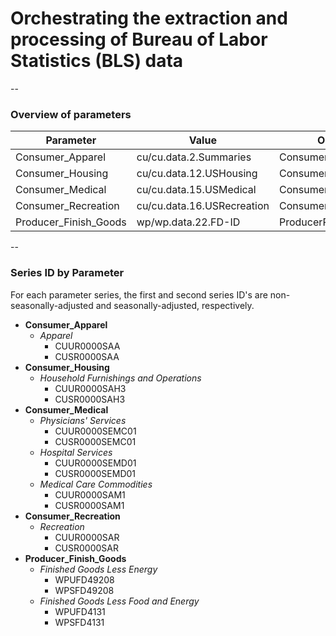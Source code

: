 # Orchestrating the extraction and processing of Bureau of Labor Statistics (BLS) data
--
### Overview of parameters
| Parameter    | Value | Output File Name |
| -------- | ------- | ------- |
| Consumer_Apparel | cu/cu.data.2.Summaries     | ConsumerPriceApparelData.xls |
| Consumer_Housing    | cu/cu.data.12.USHousing    | ConsumerPriceHousingData.xls |
| Consumer_Medical    | cu/cu.data.15.USMedical    | ConsumerPriceMedicalData.xls |
| Consumer_Recreation    | cu/cu.data.16.USRecreation    | ConsumerPriceRecreationData.xls |
| Producer_Finish_Goods    | wp/wp.data.22.FD-ID    | ProducerPriceData.xls |

--
### Series ID by Parameter
For each parameter series, the first and second series ID's are non-seasonally-adjusted and seasonally-adjusted, respectively.
- **Consumer_Apparel**
    - *Apparel*
        - CUUR0000SAA
        - CUSR0000SAA
- **Consumer_Housing**
    - *Household Furnishings and Operations*
        - CUUR0000SAH3
        - CUSR0000SAH3
- **Consumer_Medical**
    - *Physicians' Services*
        - CUUR0000SEMC01
        - CUSR0000SEMC01
    - *Hospital Services*
        - CUUR0000SEMD01
        - CUSR0000SEMD01
    - *Medical Care Commodities*
        - CUUR0000SAM1
        - CUSR0000SAM1
- **Consumer_Recreation**
    - *Recreation*
        - CUUR0000SAR
        - CUSR0000SAR
- **Producer_Finish_Goods**
    - *Finished Goods Less Energy*
        - WPUFD49208
        - WPSFD49208
    - *Finished Goods Less Food and Energy*
        - WPUFD4131
        - WPSFD4131